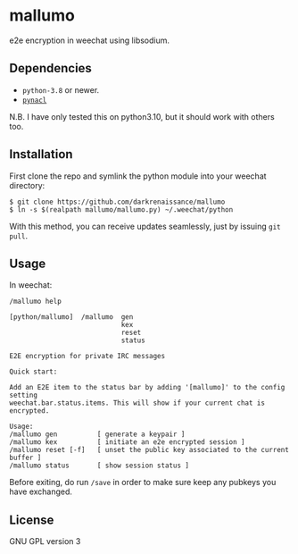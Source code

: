 mallumo
=======

e2e encryption in weechat using libsodium.

## Dependencies

* `python-3.8` or newer.
* [`pynacl`](https://github.com/pyca/pynacl/)

N.B. I have only tested this on python3.10, but it should work with
others too.

## Installation

First clone the repo and symlink the python module into your weechat
directory:

```shell
$ git clone https://github.com/darkrenaissance/mallumo
$ ln -s $(realpath mallumo/mallumo.py) ~/.weechat/python
```

With this method, you can receive updates seamlessly, just by issuing
`git pull`.


## Usage

In weechat:

```
/mallumo help

[python/mallumo]  /mallumo  gen
                            kex
                            reset
                            status

E2E encryption for private IRC messages

Quick start:

Add an E2E item to the status bar by adding '[mallumo]' to the config setting
weechat.bar.status.items. This will show if your current chat is encrypted.

Usage:
/mallumo gen          [ generate a keypair ]
/mallumo kex          [ initiate an e2e encrypted session ]
/mallumo reset [-f]   [ unset the public key associated to the current buffer ]
/mallumo status       [ show session status ]
```

Before exiting, do run `/save` in order to make sure keep any pubkeys
you have exchanged.

## License

GNU GPL version 3
